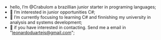 - hello, I’m @Crabulom a brazillian junior starter in programing languages;
- 👥 I’m interested in junior opportunities C#;
- 📘 I’m currently focusing to learning C# and finnishing my university in analysis and systems development;
- 📨 if you have interested in contacting. Send me a email in "leonardoduartejs@gmail.com";
